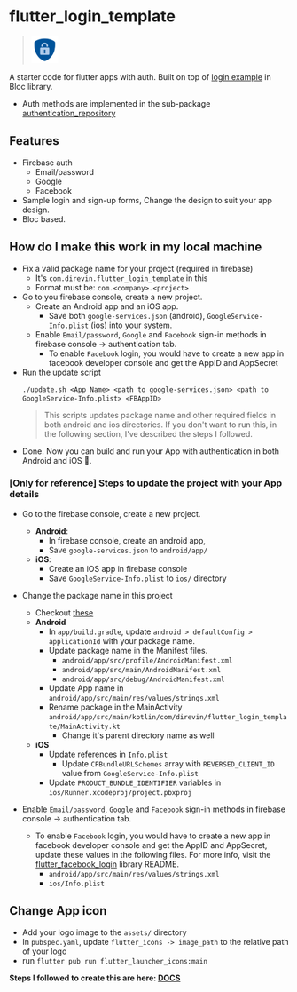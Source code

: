 # flutter_login_template
> <img src="assets/auth_logo.png" width="48">

A starter code for flutter apps with auth.
Built on top of [login example](https://github.com/felangel/bloc/tree/master/examples/flutter_firebase_login) in Bloc library.
- Auth methods are implemented in the sub-package [authentication_repository](https://github.com/vinayakvivek/flutter-login-template/tree/master/packages/authentication_repository)

## Features
- Firebase auth
  - Email/password
  - Google
  - Facebook
- Sample login and sign-up forms, Change the design to suit your app design.
- Bloc based.

## How do I make this work in my local machine
- Fix a valid package name for your project (required in firebase)
  - It's `com.direvin.flutter_login_template` in this
  - Format must be: `com.<company>.<project>`
- Go to you firebase console, create a new project.
  - Create an Android app and an iOS app.
    - Save both `google-services.json` (android), `GoogleService-Info.plist` (ios) into your system.
  - Enable `Email/password`, `Google` and `Facebook` sign-in methods in firebase console -> authentication tab.
    - To enable `Facebook` login, you would have to create a new app in facebook developer console and get the AppID and AppSecret
- Run the update script
  ```
  ./update.sh <App Name> <path to google-services.json> <path to GoogleService-Info.plist> <FBAppID>
  ```
  > This scripts updates package name and other required fields in both android and ios directories. If you don't want to run this, in the following section, I've described the steps I followed.
- Done. Now you can build and run your App with authentication in both Android and iOS 🍻.

### **[Only for reference]** Steps to update the project with your App details
- Go to the firebase console, create a new project.
  - **Android**:
    - In firebase console, create an android app,
    - Save `google-services.json` to `android/app/`
  - **iOS**:
    - Create an iOS app in firebase console
    - Save `GoogleService-Info.plist` to `ios/` directory
- Change the package name in this project
  - Checkout [these](https://stackoverflow.com/questions/51534616/how-to-change-package-name-in-flutter)
  - **Android**
    - In `app/build.gradle`, update `android > defaultConfig > applicationId` with your package name.
    - Update package name in the Manifest files.
      - `android/app/src/profile/AndroidManifest.xml`
      - `android/app/src/main/AndroidManifest.xml`
      - `android/app/src/debug/AndroidManifest.xml`
    - Update App name in `android/app/src/main/res/values/strings.xml`
    - Rename package in the MainActivity `android/app/src/main/kotlin/com/direvin/flutter_login_template/MainActivity.kt`
      - Change it's parent directory name as well
  - **iOS**
    - Update references in `Info.plist`
      - Update `CFBundleURLSchemes` array with `REVERSED_CLIENT_ID` value from `GoogleService-Info.plist`
    - Update `PRODUCT_BUNDLE_IDENTIFIER` variables in `ios/Runner.xcodeproj/project.pbxproj`

- Enable `Email/password`, `Google` and `Facebook` sign-in methods in firebase console -> authentication tab.
  - To enable `Facebook` login, you would have to create a new app in facebook developer console and get the AppID and AppSecret, update these values in the following files. For more info, visit the [flutter_facebook_login](https://github.com/roughike/flutter_facebook_login) library README.
    - `android/app/src/main/res/values/strings.xml`
    - `ios/Info.plist`

## Change App icon
  - Add your logo image to the `assets/` directory
  - In `pubspec.yaml`, update `flutter_icons -> image_path` to the relative path of your logo
  - run `flutter pub run flutter_launcher_icons:main`


**Steps I followed to create this are here: [DOCS](https://github.com/vinayakvivek/flutter-login-template/blob/master/DOCS.md)**
